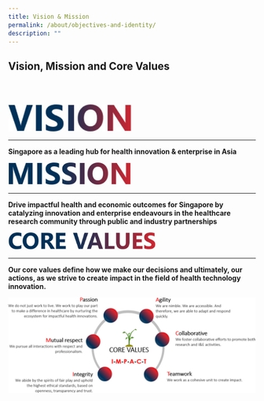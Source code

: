 ```yaml
---
title: Vision & Mission
permalink: /about/objectives-and-identity/
description: ""
---
```

**Vision, Mission and Core Values**
-------------------------------
<br><br>

<img src="/images/About/nhic_vision.jpg" style="width:250px">

***

**Singapore as a leading hub for health innovation &amp; enterprise in Asia**

<img src="/images/About/nhic_mission.jpg" style="width:250px">

* * *

**Drive impactful health and economic outcomes for Singapore by catalyzing innovation and enterprise endeavours in the healthcare research community through public and industry partnerships**

<img src="/images/About/nhic_corevaluesh.jpg" style="width:300px">

* * *

**Our core values define how we make our decisions and ultimately, our actions, as we strive to create impact in the field of health technology innovation.**

<img src="/images/About/nhic_corevalues.jpg">